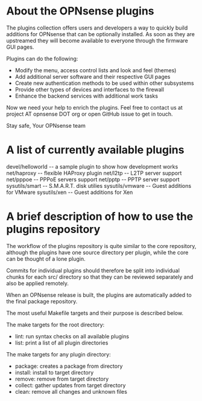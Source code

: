 About the OPNsense plugins
==========================

The plugins collection offers users and developers a way to quickly
build additions for OPNsense that can be optionally installed.  As
soon as they are upstreamed they will become available to everyone
through the firmware GUI pages.

Plugins can do the following:

* Modify the menu, access control lists and look and feel (themes)
* Add additional server software and their respective GUI pages
* Create new authentication methods to be used within other subsystems
* Provide other types of devices and interfaces to the firewall
* Enhance the backend services with additional work tasks

Now we need your help to enrich the plugins.  Feel free to contact us
at project AT opnsense DOT org or open GitHub issue to get in touch.


Stay safe,
Your OPNsense team

A list of currently available plugins
=====================================

devel/helloworld -- a sample plugin to show how development works
net/haproxy -- flexible HAProxy plugin
net/l2tp -- L2TP server support
net/pppoe -- PPPoE servers support
net/pptp -- PPTP server support
sysutils/smart -- S.M.A.R.T. disk utilies
sysutils/vmware -- Guest additions for VMware
sysutils/xen -- Guest additions for Xen

A brief description of how to use the plugins repository
========================================================

The workflow of the plugins repository is quite similar to the
core repository, although the plugins have one source directory
per plugin, while the core can be thought of a lone plugin.

Commits for individual plugins should therefore be split into
individual chunks for each src/ directory so that they can be
reviewed separately and also be applied remotely.

When an OPNsense release is built, the plugins are automatically
added to the final package repository.

The most useful Makefile targets and their purpose is described
below.

The make targets for the root directory:

* lint:		run syntax checks on all available plugins
* list:		print a list of all plugin directories

The make targets for any plugin directory:

* package:	creates a package from directory
* install:	install to target directory
* remove:	remove from target directory
* collect:	gather updates from target directory
* clean:	remove all changes and unknown files

